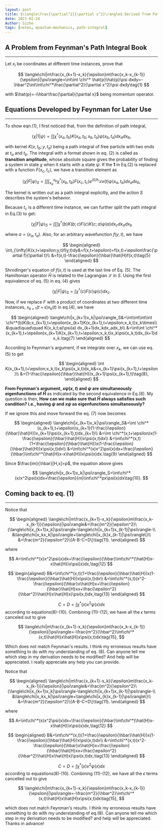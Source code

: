```yaml
---
layout: post
title: $\langle\frac{\partial^2}{\partial x^2}\rangle$ Derived from Path Integral
date: 2021-02-24
Author: Sizhe
tags: [notes, quantum-mechanics, path-integral]
---
```


## A Problem from Feynman's Path Integral Book
---
Let $x_i$ be coordinates at different time instances, prove that

$$
\langle\chi|m\frac{x_{k+1}-x_k}{\epsilon}m\frac{x_k-x_{k-1}}{\epsilon}|\psi\rangle=\int\int \chi^* \hat{p}\hat{p}\psi dxdy=-\hbar^2\int\int\chi^*\frac{\partial^2}{\partial x^2}\psi dxdy\tag{1}
$$

with $\hat{p}=-i\hbar\frac{\partial}{\partial x}$ being momentum operator.

## Equations Developed by Feynman for Later Use
---
To show eqn.(1), I first noticed that, from the definition of path integral, 

$$\langle\chi|1|\psi\rangle=\int\int\chi^*(x_a,t_b)K(x_a,t_b;x_b,t_a)\psi(x_b,t_a)dx_adx_b\tag{2},$$

with kernel $K(x,t_b;y,t_a)$ being a path integral of free particle with two ends at $t_a$ and $t_b$. The integral with a format shown in eq. (2) is called as **transition amplitude**, whose absolute square gives the probability of finding a system in state $\chi$ when it starts with a state $\psi$. If the **1** in Eq.(2) is replaced with a function $F(x_c,t_c)$, we have a transition element as 

$$
\langle\chi|F|\psi\rangle_S=\int\int\int_{x_a}^{x_b}\chi^*(x_b,t_b)F(x_c,t_c)e^{iS/\hbar}\mathcal{D}x(t)\psi(x_a,t_a)dx_adx_b\tag{3},
$$

The kernel is written out as a path integral explicitly, and the action $S$ describes the system's behavior.

Because $t_c$ is a different time instance, we can further split the path integral in Eq.(3) to get: 

$$
\langle\chi|F|\psi\rangle_S=\int\int\int \chi^*(b)K(b;c)F(c)K(c;a)\psi(a) dx_cdx_adx_b\tag{4}
$$

where $a=(x_a,t_a)$. Also, for an arbitrary wavefunction $f(y,t)$, we have

$$
\begin{aligned}
\int_{\infty}K(x,t+\epsilon;y,t)f(y,t)dy&=f(x,t+\epsilon)=f(x,t)+\epsilon\frac{\partial f}{\partial t}\\
&=f(x,t)-\frac{i\epsilon}{\hbar}\hat{H}f(x,t)\tag{5}
\end{aligned}
$$

Shrodinger's equation of $f(x,t)$ is used at the last line of Eq. (5). The Hamiltonian operator $\hat{H}$ is related to the Lagrangian $\mathcal{L}$ in $S$. Using the first equivalence of eq. (5) in eq. (4) gives

$$
\langle\chi|F|\psi\rangle_S=\int\chi^*(c)F(c)\psi(c) dx_c\tag{6}.
$$

Now, if we replace $F$ with a product of coordinates at two different time instances, $x_{k+1}(t+\epsilon)x_k(t)$ in eq.(4), we have

$$
\begin{aligned}
\langle\chi|x_{k+1}x_k|\psi\rangle_S&=\int\int\int\int \chi^*(b)K(b;x_{k+1},t+\epsilon)x_{k+1}K(x_{k+1},t+\epsilon;x_k,t)x_k\times\\
&\quad\quad\quad K(x_k,t;a)\psi(a) dx_{k+1}dx_kdx_adx_b\\
&=\int\int \chi^*(x_{k+1},t+\epsilon)x_{k+1}K(x_{k+1},t+\epsilon;x_k,t)x_k\psi(x_k,t)dx_{k+1}dx_k.\tag{7}
\end{aligned}
$$

According to Feynman's argument, if we integrate over $x_k$, we can use eq. (5) to get

$$
\begin{aligned}
\int K(x_{k+1},t+\epsilon;x_k,t)x_k\psi(x_k,t)dx_k&=x_{k+1}\psi(x_{k+1},t+\epsilon)\\
&=(1-\frac{i\epsilon}{\hbar}\hat{H})x_{k+1}\psi(x_{k+1},t)\tag{8},
\end{aligned}
$$

**From Feynman's argument, $x\psi(x,t)$ and $\psi$ are simultaneously eigenfunctions of $\hat{H}$** as indicated by the second equivalence in Eq.(8). My question is then, **How can we make sure that $\hat{H}$ always satisfies such condition? i.e., having $\psi$ and $x\psi$ as eigenfunctions simultaneously?** 

If we ignore this and move forward the eq. (7) now becomes

$$
\begin{aligned}
\langle\chi|x_{k+1}x_k|\psi\rangle_S&=\int \chi^*(x_{k+1},t+\epsilon)x_{k+1}(1-\frac{i\epsilon}{\hbar}\hat{H})x_{k+1}\psi(x_{k+1},t)dx_{k+1}\\
&=\int \chi^*(x,t+\epsilon)x(1-\frac{i\epsilon}{\hbar}\hat{H})x\psi(x,t)dx\\
&=\int\chi^*(x,t)(1+\frac{i\epsilon}{\hbar}\hat{H})x(1-\frac{i\epsilon}{\hbar}\hat{H})x\psi(x,t)dx\\
&=\int\chi^*(x)x^2\psi(x)dx+\frac{i\epsilon}{\hbar}\int\chi^*(\hat{H}x-x\hat{H})x\psi(x)dx.\tag{9}
\end{aligned}
$$

Since $\frac{im}{\hbar}[H,x]=p$, the equation above gives

$$
\langle\chi|x_{k+1}x_k|\psi\rangle_S=\int\chi^*(x)x^2\psi(x)dx+\frac{\epsilon}{m}\int\chi^*px\psi(x)dx\tag{10}.
$$

## Coming back to eq. (1)
---
Notice that

$$
\begin{aligned}
\langle\chi|m\frac{x_{k+1}-x_k}{\epsilon}m\frac{x_k-x_{k-1}}{\epsilon}|\psi\rangle&=\frac{m^2}{\epsilon^2}\{\langle\chi|x_{k+1}x_k|\psi\rangle-\langle\chi|x_{k+1}x_{k-1}|\psi\rangle-\\
&\langle\chi|x_kx_k|\psi\rangle+\langle\chi|x_{k}x_{k-1}|\psi\rangle\}\\
&=\frac{m^2}{\epsilon^2}\{A-B-C+D\}\tag{11}.
\end{aligned}
$$

where

$$
A=\int\chi^*(x)x^2\psi(x)dx+\frac{i\epsilon}{\hbar}\int\chi^*(\hat{H}x-x\hat{H})x\psi(x)dx,\tag{12}
$$

$$
\begin{aligned}
B&=\int\chi^*(x,t)(1+\frac{i\epsilon}{\hbar}\hat{H})x(1-\frac{i\epsilon}{\hbar}\hat{H})x\psi(x,t)dx\\
&=\int\chi^*(x,t)(x^2-\frac{i\epsilon}{\hbar}x\hat{H}x+\frac{i\epsilon}{\hbar}\hat{H}xx+\frac{\epsilon^2}{\hbar^2}\hat{H}x\hat{H}x)\psi(x,t)dx,\tag{13}
\end{aligned}
$$

$$
C=D=\int\chi^*(x)x^2\psi(x)dx\tag{14}
$$
according to equations(8)-(10). Combining (11)-(12), we have all the $\epsilon$ terms canceled out to give

$$
\langle\chi|m\frac{x_{k+1}-x_k}{\epsilon}m\frac{x_k-x_{k-1}}{\epsilon}|\psi\rangle=-\frac{m^2}{\hbar^2}\int\chi^*(x,t)\hat{H}x\hat{H}x\psi(x,t)dx\tag{15},
$$

Which does not match Feynman's results. I think my erroneous results have something to do with my understanding of eq. (8). Can anyone tell me which step in my derivation needs to be modified? And help will be appreciated. I really appreciate any help you can provide.

Notice that

$$
\begin{aligned}
\langle\chi|m\frac{x_{k+1}-x_k}{\epsilon}m\frac{x_k-x_{k-1}}{\epsilon}|\psi\rangle&=\frac{m^2}{\epsilon^2}\{\langle\chi|x_{k+1}x_k|\psi\rangle-\langle\chi|x_{k+1}x_{k-1}|\psi\rangle-\\
&\langle\chi|x_kx_k|\psi\rangle+\langle\chi|x_{k}x_{k-1}|\psi\rangle\}\\
&=\frac{m^2}{\epsilon^2}\{A-B-C+D\}\tag{11}.
\end{aligned}
$$

where

$$
A=\int\chi^*(x)x^2\psi(x)dx+\frac{i\epsilon}{\hbar}\int\chi^*(\hat{H}x-x\hat{H})x\psi(x)dx,\tag{12}
$$

$$
\begin{aligned}
B&=\int\chi^*(x,t)(1+\frac{i\epsilon}{\hbar}\hat{H})x(1-\frac{i\epsilon}{\hbar}\hat{H})x\psi(x,t)dx\\
&=\int\chi^*(x,t)(x^2-\frac{i\epsilon}{\hbar}x\hat{H}x+\frac{i\epsilon}{\hbar}\hat{H}xx+\frac{\epsilon^2}{\hbar^2}\hat{H}x\hat{H}x)\psi(x,t)dx,\tag{13}
\end{aligned}
$$

$$
C=D=\int\chi^*(x)x^2\psi(x)dx\tag{14}
$$
according to equastions(8)-(10). Combining (11)-(12), we have all the $\epsilon$ terms cancelled out to give

$$
\langle\chi|m\frac{x_{k+1}-x_k}{\epsilon}m\frac{x_k-x_{k-1}}{\epsilon}|\psi\rangle=-\frac{m^2}{\hbar^2}\int\chi^*(x,t)\hat{H}x\hat{H}x\psi(x,t)dx\tag{15},
$$

which does not match Feynman's results. I think my erroneous results have something to do with my understanding of eq.(8). Can anyone tell me which step in my derivation needs to be modified? and help will be appreciated. Thanks in advance!